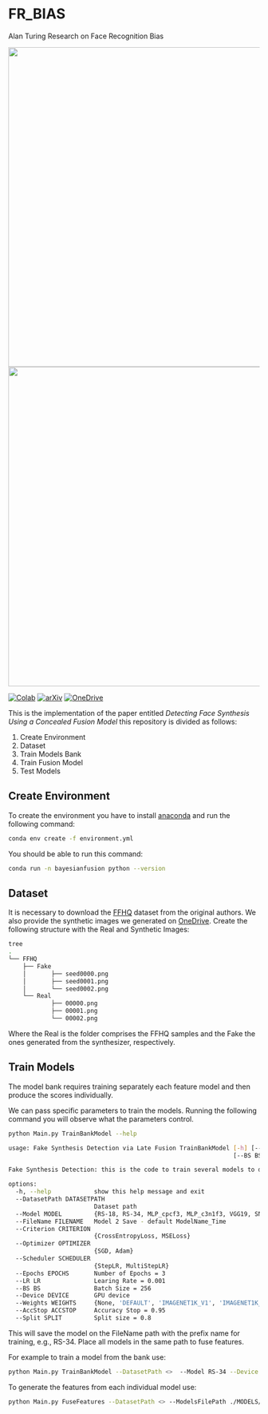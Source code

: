 # FR_BIAS
Alan Turing Research on Face Recognition Bias

<img src="https://github.com/kopepod/FaceRecognitionBias/blob/main/EXTRAS/Issue0.jpg" width="640" height="640" />
<img src="https://github.com/kopepod/FaceRecognitionBias/blob/main/EXTRAS/Issue1.jpg" width="640" height="640" />

[![Colab](https://colab.research.google.com/assets/colab-badge.svg)](https://colab.research.google.com/drive/1elztvJ-Wz1qsFMH2T-uc1y-V-7-3An7i)
[![arXiv](https://img.shields.io/badge/arXiv-1234.56789-b31b1b.svg)](https://arxiv.org/abs/2401.04257)
[![OneDrive](https://img.shields.io/badge/OneDrive-0078D4.svg?style=for-the-badge&logo=microsoftonedrive&logoColor=white)](https://livewarwickac-my.sharepoint.com/:f:/g/personal/u1873231_live_warwick_ac_uk/Eghl0WXMTJJJmHu4KEWIL8QBP0yyraEjpd6FYSOpqLMzAw?e=w7cvtw)

This is the implementation of the paper entitled _Detecting Face Synthesis Using a Concealed Fusion Model_ this repository is divided as follows:

1. Create Environment
2. Dataset
3. Train Models Bank
4. Train Fusion Model
5. Test Models

## Create Environment

To create the environment you have to install [anaconda](https://www.anaconda.com/download) and run the following command:
```bash
conda env create -f environment.yml
```
You should be able to run this command:
```bash
conda run -n bayesianfusion python --version
```
## Dataset

It is necessary to download the [FFHQ](https://github.com/NVlabs/ffhq-dataset) dataset from the original authors.  We also provide the synthetic images we generated on  [OneDrive](https://livewarwickac-my.sharepoint.com/:f:/g/personal/u1873231_live_warwick_ac_uk/Eghl0WXMTJJJmHu4KEWIL8QBP0yyraEjpd6FYSOpqLMzAw?e=w7cvtw). Create the following structure with the Real and Synthetic Images:

```bash
tree
.
└── FFHQ
    ├── Fake
    │       ├── seed0000.png
    │       ├── seed0001.png
    │       └── seed0002.png
    └── Real
            ├── 00000.png
            ├── 00001.png
            └── 00002.png
```
Where the Real is the folder comprises the FFHQ samples and the Fake the ones generated from the synthesizer, respectively.

## Train Models

The model bank requires training separately each feature model and then produce the scores individually.

We can pass specific parameters to train the models. Running the following command you will observe what the parameters control.

```bash
python Main.py TrainBankModel --help

usage: Fake Synthesis Detection via Late Fusion TrainBankModel [-h] [--DatasetPath DATASETPATH] [--Model MODEL] [--FileName FILENAME] [--Criterion CRITERION] [--Optimizer OPTIMIZER] [--Scheduler SCHEDULER] [--Epochs EPOCHS] [--LR LR]
                                                               [--BS BS] [--Device DEVICE] [--Weights WEIGHTS] [--AccStop ACCSTOP] [--Split SPLIT]

Fake Synthesis Detection: this is the code to train several models to detect face synthesis.

options:
  -h, --help            show this help message and exit
  --DatasetPath DATASETPATH
                        Dataset path
  --Model MODEL         {RS-18, RS-34, MLP_cpcf3, MLP_c3n1f3, VGG19, SNet, DenseNet101, RSX-101, VT16}
  --FileName FILENAME   Model 2 Save - default ModelName_Time
  --Criterion CRITERION
                        {CrossEntropyLoss, MSELoss}
  --Optimizer OPTIMIZER
                        {SGD, Adam}
  --Scheduler SCHEDULER
                        {StepLR, MultiStepLR}
  --Epochs EPOCHS       Number of Epochs = 3
  --LR LR               Learing Rate = 0.001
  --BS BS               Batch Size = 256
  --Device DEVICE       GPU device
  --Weights WEIGHTS     {None, 'DEFAULT', 'IMAGENET1K_V1', 'IMAGENET1K_V2'}
  --AccStop ACCSTOP     Accuracy Stop = 0.95
  --Split SPLIT         Split size = 0.8

```

This will save the model on the FileName path with the prefix name for training, e.g., RS-34. Place all models in the same path to fuse features.

For example to train a model from the bank use:

```bash
python Main.py TrainBankModel --DatasetPath <>  --Model RS-34 --Device "cuda:0" --LR 0.01 --BS 512
```

To generate the features from each individual model use:

```bash
python Main.py FuseFeatures --DatasetPath <> --ModelsFilePath ./MODELS/
```





